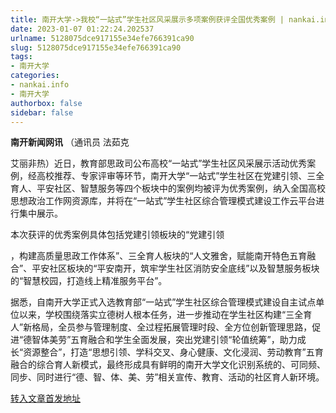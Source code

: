 ```yaml
---
title: 南开大学->我校“一站式”学生社区风采展示多项案例获评全国优秀案例 | nankai.info
date: 2023-01-07 01:22:24.202537
urlname: 5128075dce917155e34efe766391ca90
slug: 5128075dce917155e34efe766391ca90
tags: 
- 南开大学
categories:
- nankai.info
- 南开大学
authorbox: false
sidebar: false
---
```

**南开新闻网讯** （通讯员 法茹克

艾丽非热）近日，教育部思政司公布高校“一站式”学生社区风采展示活动优秀案例，经高校推荐、专家评审等环节，南开大学“一站式”学生社区在党建引领、三全育人、平安社区、智慧服务等四个板块中的案例均被评为优秀案例，纳入全国高校思想政治工作网资源库，并将在“一站式”学生社区综合管理模式建设工作云平台进行集中展示。

本次获评的优秀案例具体包括党建引领板块的“党建引领
<!--more-->
，构建高质量思政工作体系”、三全育人板块的“人文雅舍，赋能南开特色五育融合”、平安社区板块的“平安南开，筑牢学生社区消防安全底线”以及智慧服务板块的“智慧校园，打造线上精准服务平台”。

据悉，自南开大学正式入选教育部“一站式”学生社区综合管理模式建设自主试点单位以来，学校围绕落实立德树人根本任务，进一步推动在学生社区构建“三全育人”新格局，全员参与管理制度、全过程拓展管理时段、全方位创新管理思路，促进“德智体美劳”五育融合和学生全面发展，突出党建引领“轮值统筹”，助力成长“资源整合”，打造“思想引领、学科交叉、身心健康、文化浸润、劳动教育”五育融合的综合育人新模式，最终形成具有鲜明的南开大学文化识别系统的、可同频、同步、同时进行“德、智、体、美、劳”相关宣传、教育、活动的社区育人新环境。



[转入文章首发地址](http://news.nankai.edu.cn/ywsd/system/2022/12/30/030054147.shtml)